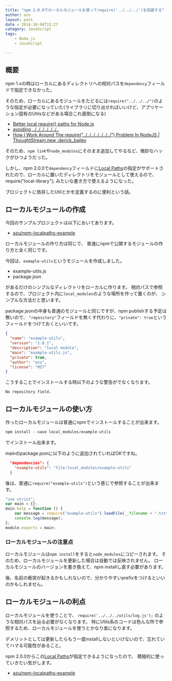 ```yaml
---
title: "npm 2.0.0でローカルモジュールを使ってrequire('../../../')を回避する"
author: azu
layout: post
date : 2014-10-04T15:27
category: JavaScript
tags:
    - Node.js
    - JavaScript

---
```


## 概要

npm 1.xの時はローカルにあるディレクトリへの相対パスを`dependency`フィールドで指定できなかった。

そのため、ローカルにあるモジュールをたどるには`require("../../../")`のような指定が必要になっていた(ライブラリに切り出せればいいけど、アプリケーション固有のUtilsなどがある場合これ面倒になる)

- [Better local require() paths for Node.js](https://gist.github.com/branneman/8048520 "Better local require() paths for Node.js")
- [ avoiding ../../../../../../..](https://github.com/substack/browserify-handbook#avoiding- " avoiding ../../../../../../..")
- [How I Work Around The require(“../../../../../../../”) Problem In NodeJS | ThoughtStream.new :derick_bailey](http://lostechies.com/derickbailey/2014/02/20/how-i-work-around-the-require-problem-in-nodejs/ "How I Work Around The require(“../../../../../../../”) Problem In NodeJS | ThoughtStream.new :derick_bailey")

そのため、`npm link`や`node_modules`にそのまま追加してやるなど、微妙なハックがひつようだった。

しかし、npm 2.0.0で`dependency`フィールドに[Local Paths](https://www.npmjs.org/doc/files/package.json.html#local-paths "Local Paths")の指定がサポートされたので、ローカルに置いたディレクトリをモジュールとして使えるので、require("local-library"); みたいな書き方で使えるようになった。

プロジェクトに依存したUtilとかを定義するのに便利という話。

## ローカルモジュールの作成

今回のサンプルプロジェクトは以下においてあります。

- [azu/npm-localpaths-example](https://github.com/azu/npm-localpaths-example "azu/npm-localpaths-example")

ローカルモジュールの作り方は同じで、
普通にnpmで公開するモジュールの作り方と全く同じです。

今回は、`exmaple-utils`というモジュールを作成しました。


- example-utils.js
- package.json

があるだけのシンプルなディレクトリをローカルに作ります。
相対パスで参照するので、プロジェクト内に`local_modules`のような場所を作って置くのが、
シンプルな方法だと思います。

package.jsonの中身も普通のモジュールと同じですが、npm publishする予定は無いので、
`"repository"`フィールドを無くす代わりに、`"private": true`というフィールドをつけておくといいです。

```json
{
  "name": "example-utils",
  "version": "1.0.1",
  "description": "local module",
  "main": "example-utils.js",
  "private": true,
  "author": "azu",
  "license": "MIT"
}
```

こうすることでインストールする時以下のような警告がでなくなります。

	No repository field.


## ローカルモジュールの使い方

作ったローカルモジュールは普通にnpmでインストールすることが出来ます。

``` js
npm install --save local_modules/example-utils
```

でインストール出来ます。

mainのpackage.jsonに以下のように追加されていればOKですね。

```json
  "dependencies": {
    "example-utils": "file:local_modules/example-utils"
  }
```

後は、普通に`require("example-utils")`という感じで参照することが出来ます。

```js
"use strict";
var main = {};
main.help = function () {
    var message = require("example-utils").loadFile(__filename + ".txt");
    console.log(message);
};
module.exports = main;
```

### ローカルモジュールの注意点

ローカルモジュールは`npm install`をすると`node_modules`にコピーされます。
そのため、ローカルモジュールを更新した場合は自動では反映されません。
ローカルモジュールのバージョンを書き換えて、npm installし直す必要があります。

後、名前の衝突が起きるかもしれないので、分かりやすいprefixをつけるといいのかもしれません。

## ローカルモジュールの利点

ローカルモジュールを使うことで、
`require('../../../utils/log.js');` のような相対パスを辿る必要がなくなります。
特にUtils系のコードは色んな所で参照するため、ローカルモジュールを使うとかなり楽になります。

デメリットとしては更新したらもう一度installしないといけないので、忘れていてハマる可能性があること。

npm 2.0.0からこの[Local Paths](https://www.npmjs.org/doc/files/package.json.html#local-paths "Local Paths")が指定できるようになったので、
積極的に使っていきたい気がします。

- [azu/npm-localpaths-example](https://github.com/azu/npm-localpaths-example "azu/npm-localpaths-example")